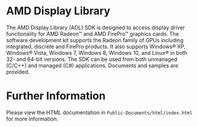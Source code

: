 # AMD Display Library

The AMD Display Library (ADL) SDK is designed to access display driver functionality for AMD Radeon™ and AMD FirePro™ graphics cards. The software development kit supports the Radeon family of GPUs including integrated, discrete and FirePro products. It also supports Windows® XP, Windows® Vista, Windows 7, Windows 8, Windows 10, and Linux® in both 32- and 64-bit versions. The SDK can be used from both unmanaged (C/C++) and managed (C#) applications. Documents and samples are provided.

# Further Information

Please view the HTML documentation in `Public-Documents/html/index.html` for more information.
